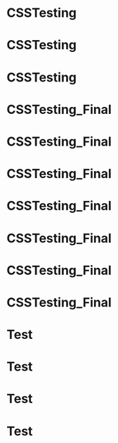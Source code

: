 # CSSTesting
# CSSTesting
# CSSTesting
# CSSTesting_Final
# CSSTesting_Final
# CSSTesting_Final
# CSSTesting_Final
# CSSTesting_Final
# CSSTesting_Final
# CSSTesting_Final
# Test
# Test
# Test
# Test
